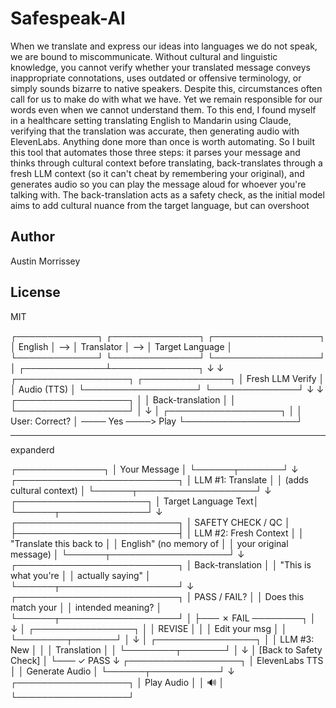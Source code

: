 # Safespeak-AI
When we translate and express our ideas into languages we do not speak, we are bound to miscommunicate. Without cultural and linguistic knowledge, you cannot verify whether your translated message conveys inappropriate connotations, uses outdated or offensive terminology, or simply sounds bizarre to native speakers. Despite this, circumstances often call for us to make do with what we have. Yet we remain responsible for our words even when we cannot understand them.
To this end, I found myself in a healthcare setting translating English to Mandarin using Claude, verifying that the translation was accurate, then generating audio with ElevenLabs. Anything done more than once is worth automating. So I built this tool that automates those three steps: it parses your message and thinks through cultural context before translating, back-translates through a fresh LLM context (so it can't cheat by remembering your original), and generates audio so you can play the message aloud for whoever you're talking with. The back-translation acts as a safety check, as the initial model aims to add cultural nuance from the target language, but can overshoot

## Author
Austin Morrissey

## License
MIT

┌─────────────┐     ┌──────────────┐     ┌─────────────────┐
│   English   │ --> │  Translator  │ --> │ Target Language │
└─────────────┘     └──────────────┘     └─────────────────┘
                                                  │
                                    ┌─────────────┴──────────────┐
                                    ↓                            ↓
                          ┌──────────────────┐        ┌──────────────┐
                          │ Fresh LLM Verify │        │ Audio (TTS)  │
                          └──────────────────┘        └──────────────┘
                                    ↓                            ↓
                          ┌──────────────────┐                  │
                          │ Back-translation │                  │
                          └──────────────────┘                  │
                                    ↓                            │
                          ┌──────────────────┐                  │
                          │ User: Correct?   │ ──── Yes ────> Play
                          └──────────────────┘


------

expanderd

┌──────────────┐
│ Your Message │
└──────┬───────┘
       ↓
┌──────────────────────────┐
│ LLM #1: Translate        │
│ (adds cultural context)  │
└──────┬───────────────────┘
       ↓
┌─────────────────────┐
│ Target Language Text│
└──────┬──────────────┘
       ↓
┌──────────────────────────┐
│   SAFETY CHECK / QC      │
├──────────────────────────┤
│ LLM #2: Fresh Context    │
│ "Translate this back to  │
│ English" (no memory of   │
│ your original message)   │
└──────┬───────────────────┘
       ↓
┌──────────────────────────┐
│   Back-translation       │
│   "This is what you're   │
│   actually saying"       │
└──────┬───────────────────┘
       ↓
┌──────────────────────────┐
│      PASS / FAIL?        │
│ Does this match your     │
│ intended meaning?        │
└──────┬───────────────────┘
       │
       ├─── ✗ FAIL ────────┐
       │                    ↓
       │           ┌────────────────┐
       │           │    REVISE      │
       │           │ Edit your msg  │
       │           └────────┬───────┘
       │                    ↓
       │           ┌────────────────┐
       │           │ LLM #3: New    │
       │           │ Translation    │
       │           └────────┬───────┘
       │                    ↓
       │           [Back to Safety Check]
       │
       └─── ✓ PASS
              ↓
       ┌──────────────────┐
       │ ElevenLabs TTS   │
       │ Generate Audio   │
       └──────┬───────────┘
              ↓
       ┌──────────────────┐
       │   Play Audio     │
       │       🔊         │
       └──────────────────┘
